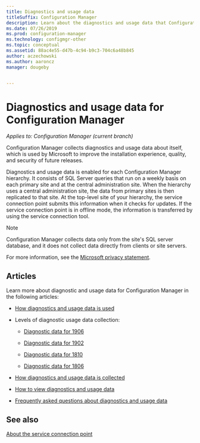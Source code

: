```yaml
---
title: Diagnostics and usage data
titleSuffix: Configuration Manager
description: Learn about the diagnostics and usage data that Configuration Manager collects about itself.
ms.date: 07/26/2019
ms.prod: configuration-manager
ms.technology: configmgr-other
ms.topic: conceptual
ms.assetid: 88ac4e55-d47b-4c94-b9c3-704c6a48b845
author: aczechowski
ms.author: aaroncz
manager: dougeby


---
```


# Diagnostics and usage data for Configuration Manager

*Applies to: Configuration Manager (current branch)*

Configuration Manager collects diagnostics and usage data about itself, which is used by Microsoft to improve the installation experience, quality, and security of future releases.  

Diagnostics and usage data is enabled for each Configuration Manager hierarchy. It consists of SQL Server queries that run on a weekly basis on each primary site and at the central administration site. When the hierarchy uses a central administration site, the data from primary sites is then replicated to that site. At the top-level site of your hierarchy, the service connection point submits this information when it checks for updates. If the service connection point is in offline mode, the information is transferred by using the service connection tool.  

> [!NOTE]  
> Configuration Manager collects data only from the site's SQL server database, and it does not collect data directly from clients or site servers.  

For more information, see the [Microsoft privacy statement](https://go.microsoft.com/fwlink/?LinkID=626527).  

## Articles

Learn more about diagnostic and usage data for Configuration Manager in the following articles:  

- [How diagnostics and usage data is used](/sccm/core/plan-design/diagnostics/how-diagnostics-and-usage-data-is-used)  

- Levels of diagnostic usage data collection:

    - [Diagnostic data for 1906](/sccm/core/plan-design/diagnostics/levels-of-diagnostic-usage-data-collection-1906)  

    - [Diagnostic data for 1902](/sccm/core/plan-design/diagnostics/levels-of-diagnostic-usage-data-collection-1902)  

    - [Diagnostic data for 1810](/sccm/core/plan-design/diagnostics/levels-of-diagnostic-usage-data-collection-1810)  

    - [Diagnostic data for 1806](/sccm/core/plan-design/diagnostics/levels-of-diagnostic-usage-data-collection-1806)  

- [How diagnostics and usage data is collected](/sccm/core/plan-design/diagnostics/how-diagnostics-and-usage-data-is-collected)  

- [How to view diagnostics and usage data](/sccm/core/plan-design/diagnostics/view-diagnostics-and-usage-data)  

- [Frequently asked questions about diagnostics and usage data](/sccm/core/understand/frequently-asked-questions-about-diagnostics-and-usage-data)  


## See also

[About the service connection point](/sccm/core/servers/deploy/configure/about-the-service-connection-point)
